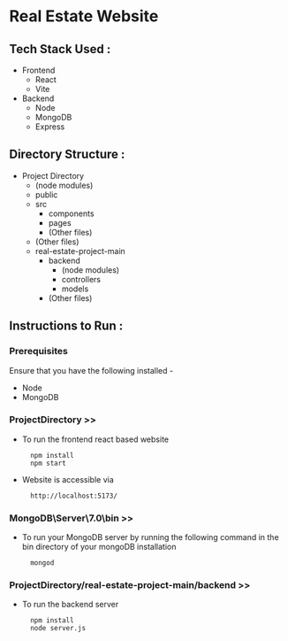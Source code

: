 # Real Estate Website



## Tech Stack Used :

- Frontend 
  - React 
  - Vite
- Backend
  - Node
  - MongoDB
  - Express



## Directory Structure :

- Project Directory
  - (node modules)
  - public
  - src
    - components
    - pages
    - (Other files)
  - (Other files)
  - real-estate-project-main
    - backend
      - (node modules)
      - controllers
      - models
    - (Other files)



## Instructions to Run :

### Prerequisites 
  Ensure that you have the following installed -
  - Node 
  - MongoDB

### ProjectDirectory >> 
- To run the frontend react based website
  ```
    npm install
    npm start
  ```

- Website is accessible via
  ```
    http://localhost:5173/
  ``` 


### MongoDB\Server\7.0\bin >> 
- To run your MongoDB server by running the following command in the bin directory of your mongoDB installation 
  ```
    mongod
  ```


### ProjectDirectory/real-estate-project-main/backend >>
- To run the backend server
  ```
    npm install
    node server.js
  ```



<!-- Note: Please ensure you have installed <code><a href="https://nodejs.org/en/download/">nodejs</a></code>

To preview and run the project on your device:
1) Open project folder in <a href="https://code.visualstudio.com/download">Visual Studio Code</a>
2) In the terminal, run `npm install`
3) Run `npm start` to view project in browser -->